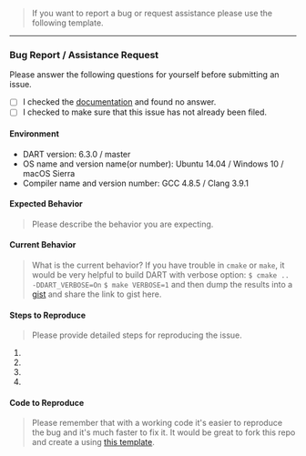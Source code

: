 > If you want to report a bug or request assistance please use the following template.

---

### Bug Report / Assistance Request
Please answer the following questions for yourself before submitting an issue.

- [ ] I checked the [documentation](http://dartsim.github.io/) and found no answer.
- [ ] I checked to make sure that this issue has not already been filed.

#### Environment

* DART version: 6.3.0 / master
* OS name and version name(or number): Ubuntu 14.04 / Windows 10 / macOS Sierra
* Compiler name and version number: GCC 4.8.5 / Clang 3.9.1

#### Expected Behavior
> Please describe the behavior you are expecting.

#### Current Behavior
> What is the current behavior?
> If you have trouble in `cmake` or `make`, it would be very helpful to build DART with verbose option:
> `$ cmake .. -DDART_VERBOSE=On`
> `$ make VERBOSE=1`
> and then dump the results into a [gist](https://gist.github.com/) and share the link to gist here.

#### Steps to Reproduce
> Please provide detailed steps for reproducing the issue.
1.
1.
1.
1.

#### Code to Reproduce
> Please remember that with a working code it's easier to reproduce the bug and it's much faster to fix it.
> It would be great to fork this repo and create a using [this template](https://github.com/dartsim/dart/blob/master/unittests/regression/test_Issue000Template.cpp).
